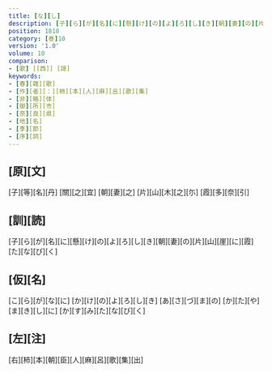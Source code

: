 ```yaml
---
title: [な][し]
description: [子][ら][が][名][に][懸][け][の][よ][ろ][し][き][朝][妻][の][片][山][崖][に][霞][た][な][び][く]
position: 1818
category: [巻]10
version: '1.0'
volume: 10
comparison:
- [歌] [[西]] [謌]
keywords:
- [春][雑][歌]
- [作][者][：][柿][本][人][麻][呂][歌][集]
- [非][略][体]
- [御][所][市]
- [奈][良][県]
- [地][名]
- [季][節]
- [序][詞]
---
```


## [原][文]

[子][等][名][丹] [關][之][宜] [朝][妻][之] [片][山][木][之][尓] [霞][多][奈][引]

## [訓][読]

[子][ら][が][名][に][懸][け][の][よ][ろ][し][き][朝][妻][の][片][山][崖][に][霞][た][な][び][く]

## [仮][名]

[こ][ら][が][な][に] [か][け][の][よ][ろ][し][き] [あ][さ][づ][ま][の] [か][た][や][ま][き][し][に] [か][す][み][た][な][び][く]

## [左][注]

[右][柿][本][朝][臣][人][麻][呂][歌][集][出]
